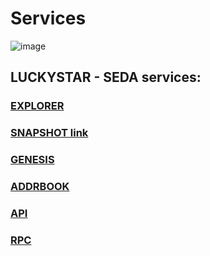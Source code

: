 # Services

![image](https://github.com/user-attachments/assets/20b1b777-70de-4bb8-b121-249bb7aa28a9)

## LUCKYSTAR - SEDA services:

### [EXPLORER](https://www.explorer.luckystar.asia/Seda)

### [SNAPSHOT link](snapshot.md)

### [GENESIS ](https://seda-mainnet-services.luckystar.asia/seda/genesis.json)

### [ADDRBOOK](https://seda-mainnet-services.luckystar.asia/seda/addrbook.json)

### [API](https://seda-mainnet-api.luckystar.asia/)

### [RPC](http://seda-mainnet-rpc.luckystar.asia/)
